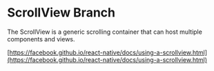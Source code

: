 
# ScrollView Branch

The ScrollView is a generic scrolling container that can host multiple components and views. 

[https://facebook.github.io/react-native/docs/using-a-scrollview.html](https://facebook.github.io/react-native/docs/using-a-scrollview.html)
